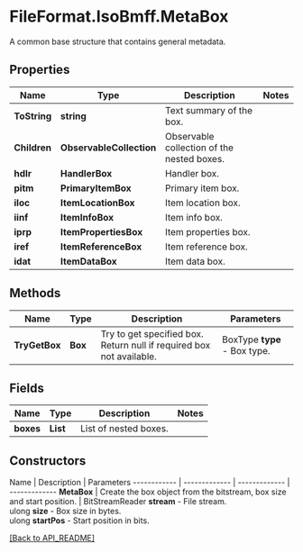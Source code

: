 # FileFormat.IsoBmff.MetaBox

A common base structure that contains general metadata.

## Properties

Name | Type | Description | Notes
------------ | ------------- | ------------- | -------------
**ToString** | **string** | Text summary of the box. | 
**Children** | **ObservableCollection<Box>** | Observable collection of the nested boxes. | 
**hdlr** | **HandlerBox** | Handler box. | 
**pitm** | **PrimaryItemBox** | Primary item box. | 
**iloc** | **ItemLocationBox** | Item location box. | 
**iinf** | **ItemInfoBox** | Item info box. | 
**iprp** | **ItemPropertiesBox** | Item properties box. | 
**iref** | **ItemReferenceBox** | Item reference box. | 
**idat** | **ItemDataBox** | Item data box. | 

## Methods

Name | Type | Description | Parameters
------------ | ------------- | ------------- | -------------
**TryGetBox** | **Box** | Try to get specified box. Return null if required box not available. | BoxType <b>type</b> - Box type.

## Fields

Name | Type | Description | Notes
------------ | ------------- | ------------- | -------------
**boxes** | **List<Box>** | List of nested boxes. | 

## Constructors

Name | Description | Parameters
------------ | ------------- | ------------- | -------------
**MetaBox** | Create the box object from the bitstream, box size and start position. | BitStreamReader <b>stream</b> - File stream.<br />ulong <b>size</b> - Box size in bytes.<br />ulong <b>startPos</b> - Start position in bits.

[[Back to API_README]](API_README.md)